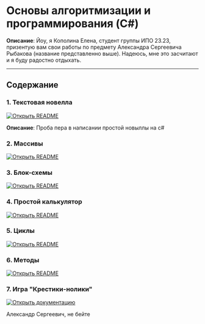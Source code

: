 # Основы алгоритмизации и программирования (C#)

**Описание**: Йоу, я Кополина Елена, студент группы ИПО 23.23, призентую вам свои работы по предмету Александра Сергеевича Рыбакова (название представленно выше). Надеюсь, мне это засчитают и я буду радостно отдыхать.

---

##  Содержание 
### 1. Текстовая новелла
[![Открыть README](https://img.shields.io/badge/Документация-Новеллчк-red)](https://github.com/lkaboba27/-/tree/Novel)

**Описание**: Проба пера в написании простой новыллы на c#

### 2. Массивы
[![Открыть README](https://img.shields.io/badge/Документация-Массивчики-orange)](https://github.com/lkaboba27/-/tree/arrays)

### 3. Блок-схемы
[![Открыть README](https://img.shields.io/badge/Документация-Блочки--схемы-yellow)](https://github.com/lkaboba27/-/tree/block)

### 4. Простой калькулятор
[![Открыть README](https://img.shields.io/badge/Документация-Калькулятор-green)](https://github.com/FallCracka/chalenge/tree/main/calculat-main)

### 5. Циклы
[![Открыть README](https://img.shields.io/badge/Документация-Циклички-blue)](https://github.com/lkaboba27/-/tree/cycles)

### 6. Методы
[![Открыть README](https://img.shields.io/badge/Документация-Циклички-purple)](https://github.com/lkaboba27/-/tree/methods)

### 7. Игра "Крестики-нолики"
[![Открыть документацию](https://img.shields.io/badge/_Документация-Крестик_нолик_-white)](https://github.com/lkaboba27/-/tree/ticc_tac_toe)



Александр Сергеевич, не бейте 
